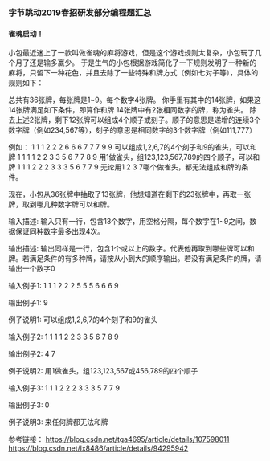 ### 字节跳动2019春招研发部分编程题汇总
#### 雀魂启动！
小包最近迷上了一款叫做雀魂的麻将游戏，但是这个游戏规则太复杂，小包玩了几个月了还是输多赢少。
于是生气的小包根据游戏简化了一下规则发明了一种新的麻将，只留下一种花色，并且去除了一些特殊和牌方式（例如七对子等），具体的规则如下：

总共有36张牌，每张牌是1~9。每个数字4张牌。
你手里有其中的14张牌，如果这14张牌满足如下条件，即算作和牌
14张牌中有2张相同数字的牌，称为雀头。
除去上述2张牌，剩下12张牌可以组成4个顺子或刻子。顺子的意思是递增的连续3个数字牌（例如234,567等），刻子的意思是相同数字的3个数字牌（例如111,777）

例如：
1 1 1 2 2 2 6 6 6 7 7 7 9 9 可以组成1,2,6,7的4个刻子和9的雀头，可以和牌
1 1 1 1 2 2 3 3 5 6 7 7 8 9 用1做雀头，组123,123,567,789的四个顺子，可以和牌
1 1 1 2 2 2 3 3 3 5 6 7 7 9 无论用1 2 3 7哪个做雀头，都无法组成和牌的条件。

现在，小包从36张牌中抽取了13张牌，他想知道在剩下的23张牌中，再取一张牌，取到哪几种数字牌可以和牌。

输入描述:
输入只有一行，包含13个数字，用空格分隔，每个数字在1~9之间，数据保证同种数字最多出现4次。

输出描述:
输出同样是一行，包含1个或以上的数字。代表他再取到哪些牌可以和牌。若满足条件的有多种牌，请按从小到大的顺序输出。若没有满足条件的牌，请输出一个数字0

输入例子1:
1 1 1 2 2 2 5 5 5 6 6 6 9

输出例子1:
9

例子说明1:
可以组成1,2,6,7的4个刻子和9的雀头

输入例子2:
1 1 1 1 2 2 3 3 5 6 7 8 9

输出例子2:
4 7

例子说明2:
用1做雀头，组123,123,567或456,789的四个顺子

输入例子3:
1 1 1 2 2 2 3 3 3 5 7 7 9

输出例子3:
0

例子说明3:
来任何牌都无法和牌

参考链接：
https://blog.csdn.net/tga4695/article/details/107598011
https://blog.csdn.net/lx8486/article/details/94295942